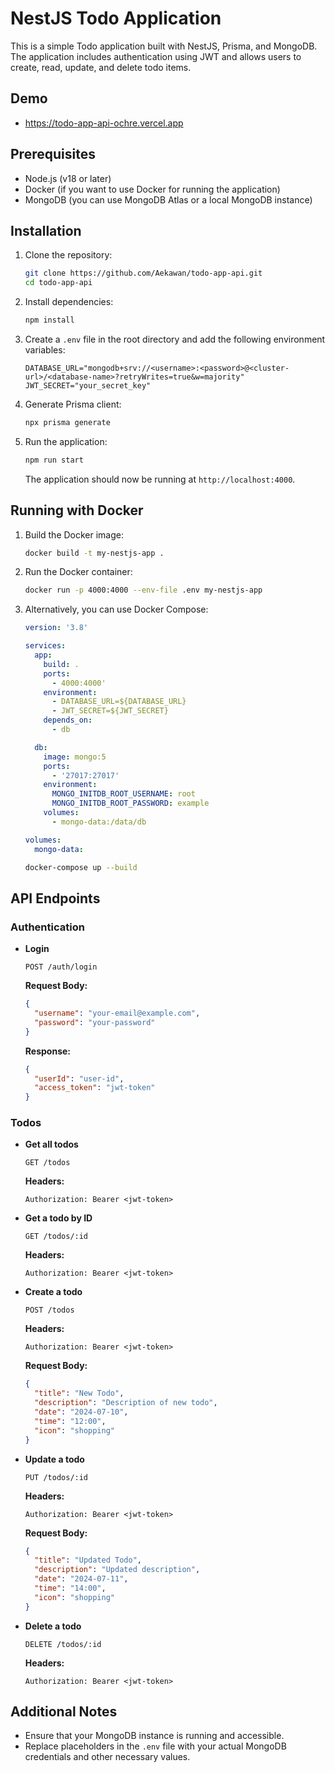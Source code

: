 
# NestJS Todo Application

This is a simple Todo application built with NestJS, Prisma, and MongoDB. The application includes authentication using JWT and allows users to create, read, update, and delete todo items.

## Demo

- <https://todo-app-api-ochre.vercel.app>

## Prerequisites

- Node.js (v18 or later)
- Docker (if you want to use Docker for running the application)
- MongoDB (you can use MongoDB Atlas or a local MongoDB instance)

## Installation

1. Clone the repository:

   ```bash
   git clone https://github.com/Aekawan/todo-app-api.git
   cd todo-app-api
   ```

2. Install dependencies:

   ```bash
   npm install
   ```

3. Create a `.env` file in the root directory and add the following environment variables:

   ```dotenv
   DATABASE_URL="mongodb+srv://<username>:<password>@<cluster-url>/<database-name>?retryWrites=true&w=majority"
   JWT_SECRET="your_secret_key"
   ```

4. Generate Prisma client:

   ```bash
   npx prisma generate
   ```

5. Run the application:

   ```bash
   npm run start
   ```

   The application should now be running at `http://localhost:4000`.

## Running with Docker

1. Build the Docker image:

   ```bash
   docker build -t my-nestjs-app .
   ```

2. Run the Docker container:

   ```bash
   docker run -p 4000:4000 --env-file .env my-nestjs-app
   ```

3. Alternatively, you can use Docker Compose:

   ```yaml
   version: '3.8'

   services:
     app:
       build: .
       ports:
         - 4000:4000'
       environment:
         - DATABASE_URL=${DATABASE_URL}
         - JWT_SECRET=${JWT_SECRET}
       depends_on:
         - db

     db:
       image: mongo:5
       ports:
         - '27017:27017'
       environment:
         MONGO_INITDB_ROOT_USERNAME: root
         MONGO_INITDB_ROOT_PASSWORD: example
       volumes:
         - mongo-data:/data/db

   volumes:
     mongo-data:
   ```

   ```bash
   docker-compose up --build
   ```

## API Endpoints

### Authentication

- **Login**

  ```http
  POST /auth/login
  ```

  **Request Body:**

  ```json
  {
    "username": "your-email@example.com",
    "password": "your-password"
  }
  ```

  **Response:**

  ```json
  {
    "userId": "user-id",
    "access_token": "jwt-token"
  }
  ```

### Todos

- **Get all todos**

  ```http
  GET /todos
  ```

  **Headers:**

  ```http
  Authorization: Bearer <jwt-token>
  ```

- **Get a todo by ID**

  ```http
  GET /todos/:id
  ```

  **Headers:**

  ```http
  Authorization: Bearer <jwt-token>
  ```

- **Create a todo**

  ```http
  POST /todos
  ```

  **Headers:**

  ```http
  Authorization: Bearer <jwt-token>
  ```

  **Request Body:**

  ```json
  {
    "title": "New Todo",
    "description": "Description of new todo",
    "date": "2024-07-10",
    "time": "12:00",
    "icon": "shopping"
  }
  ```

- **Update a todo**

  ```http
  PUT /todos/:id
  ```

  **Headers:**

  ```http
  Authorization: Bearer <jwt-token>
  ```

  **Request Body:**

  ```json
  {
    "title": "Updated Todo",
    "description": "Updated description",
    "date": "2024-07-11",
    "time": "14:00",
    "icon": "shopping"
  }
  ```

- **Delete a todo**

  ```http
  DELETE /todos/:id
  ```

  **Headers:**

  ```http
  Authorization: Bearer <jwt-token>
  ```

## Additional Notes

- Ensure that your MongoDB instance is running and accessible.
- Replace placeholders in the `.env` file with your actual MongoDB credentials and other necessary values.
